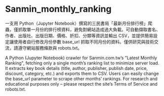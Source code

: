 # Sanmin_monthly_ranking
一支用 Python（Jupyter Notebook）撰寫的三民書局「最新月份排行榜」爬蟲，僅抓取單一月份的排行榜資料，避免對網站造成過大負載。可自動擷取書名、作者、出版社、出版日期、價格、折扣、分類等資訊並輸出 CSV，並提供簡易設定讓使用者自行修改月份參數 base_url 抓取不同月份的資料。僅供研究與技術交流，請遵守網站服務條款與 robots.txt。

A Python (Jupyter Notebook) crawler for Sanmin.com.tw’s "Latest Monthly Ranking", fetching only a single month’s ranking list to minimize server load. It extracts key book details (title, author, publisher, publish date, price, discount, category, etc.) and exports them to CSV. Users can easily change the base_url parameter to scrape other months’ rankings. For research and educational purposes only – please respect the site’s Terms of Service and robots.txt.
